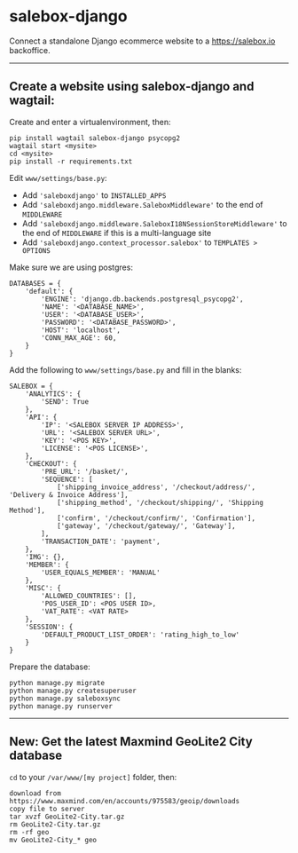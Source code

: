 # salebox-django

Connect a standalone Django ecommerce website to a https://salebox.io backoffice.

---

## Create a website using salebox-django and wagtail:

Create and enter a virtualenvironment, then:

    pip install wagtail salebox-django psycopg2
    wagtail start <mysite>
    cd <mysite>
    pip install -r requirements.txt

Edit `www/settings/base.py`:

- Add `'saleboxdjango'` to `INSTALLED_APPS`
- Add `'saleboxdjango.middleware.SaleboxMiddleware'` to the end of `MIDDLEWARE`
- Add `'saleboxdjango.middleware.SaleboxI18NSessionStoreMiddleware'` to the end of `MIDDLEWARE` if this is a multi-language site
- Add `'saleboxdjango.context_processor.salebox'` to `TEMPLATES > OPTIONS`

Make sure we are using postgres:

    DATABASES = {
        'default': {
            'ENGINE': 'django.db.backends.postgresql_psycopg2',
            'NAME': '<DATABASE_NAME>',
            'USER': '<DATABASE_USER>',
            'PASSWORD': '<DATABASE_PASSWORD>',
            'HOST': 'localhost',
            'CONN_MAX_AGE': 60,
        }
    }

Add the following to `www/settings/base.py` and fill in the blanks:

    SALEBOX = {
        'ANALYTICS': {
            'SEND': True
        },
        'API': {
            'IP': '<SALEBOX SERVER IP ADDRESS>',
            'URL': '<SALEBOX SERVER URL>',
            'KEY': '<POS KEY>',
            'LICENSE': '<POS LICENSE>',
        },
        'CHECKOUT': {
            'PRE_URL': '/basket/',
            'SEQUENCE': [
                ['shipping_invoice_address', '/checkout/address/', 'Delivery & Invoice Address'],
                ['shipping_method', '/checkout/shipping/', 'Shipping Method'],
                ['confirm', '/checkout/confirm/', 'Confirmation'],
                ['gateway', '/checkout/gateway/', 'Gateway'],
            ],
            'TRANSACTION_DATE': 'payment',
        },
        'IMG': {},
        'MEMBER': {
            'USER_EQUALS_MEMBER': 'MANUAL'
        },
        'MISC': {
            'ALLOWED_COUNTRIES': [],
            'POS_USER_ID': <POS USER ID>,
            'VAT_RATE': <VAT RATE>
        },
        'SESSION': {
            'DEFAULT_PRODUCT_LIST_ORDER': 'rating_high_to_low'
        }
    }

Prepare the database:

    python manage.py migrate
    python manage.py createsuperuser
    python manage.py saleboxsync
    python manage.py runserver

---

## New: Get the latest Maxmind GeoLite2 City database

`cd` to your `/var/www/[my project]` folder, then:

    download from https://www.maxmind.com/en/accounts/975583/geoip/downloads
    copy file to server
    tar xvzf GeoLite2-City.tar.gz
    rm GeoLite2-City.tar.gz
    rm -rf geo
    mv GeoLite2-City_* geo
